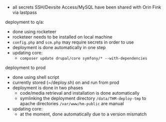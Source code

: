 
- all secrets SSH/Devsite Access/MySQL have been shared with Orin Fink via lastpass

deployment to q/a:

- done using rocketeer
- rocketeer needs to be installed on local machine
- `config.php` and `scm.php` may require secrets in order to use
- deployment is done automatically in one step
- updating core:
  - `composer update drupal/core symfony/* --with-dependencies`

deployment to prod

- done using shell script
- currently stored (~/deploy.sh) on and run from prod
- deployment is done in two phases
  - code/media retrieval and installation is done automatically
  - symlinking the deployment directory `/data/THM-deploy-tmp` to apache directories `/var/www/hm-public` are manual
- updating core:
  - at the moment, done automatically due to a version mismatch
